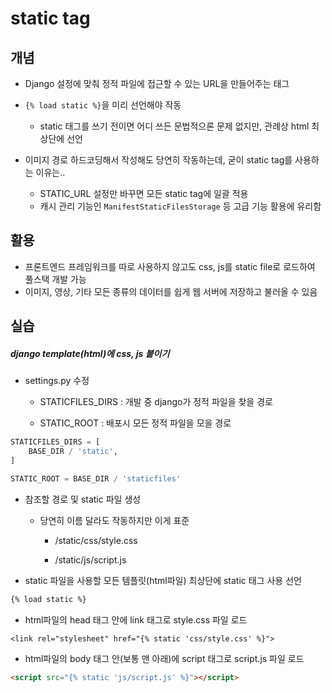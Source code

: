 # static tag



## 개념

- Django 설정에 맞춰 정적 파일에 접근할 수 있는 URL을 만들어주는 태그
- `{% load static %}`을 미리 선언해야 작동
  - static 태그를 쓰기 전이면 어디 쓰든 문법적으론 문제 없지만, 관례상 html 최상단에 선언

- 이미지 경로 하드코딩해서 작성해도 당연히 작동하는데, 굳이 static tag를 사용하는 이유는..
  - STATIC_URL 설정만 바꾸면 모든 static tag에 일괄 적용
  - 캐시 관리 기능인 `ManifestStaticFilesStorage` 등 고급 기능 활용에 유리함



## 활용

- 프론트엔드 프레임워크를 따로 사용하지 않고도 css, js를 static file로 로드하여 풀스택 개발 가능
- 이미지, 영상, 기타 모든 종류의 데이터를 쉽게 웹 서버에 저장하고 불러올 수 있음



## 실습

##### django template(html)에 css, js 붙이기

- settings.py 수정

  - STATICFILES_DIRS : 개발 중 django가 정적 파일을 찾을 경로

  - STATIC_ROOT : 배포시 모든 정적 파일을 모을 경로

```python
STATICFILES_DIRS = [
    BASE_DIR / 'static',
]

STATIC_ROOT = BASE_DIR / 'staticfiles'
```



- 참조할 경로 및 static 파일 생성
  - 당연히 이름 달라도 작동하지만 이게 표준

    - /static/css/style.css

    - /static/js/script.js



- static 파일을 사용할 모든 템플릿(html파일) 최상단에 static 태그 사용 선언

```html
{% load static %}
```



- html파일의 head 태그 안에 link 태그로 style.css 파일 로드

```<link rel="stylesheet" href="{% static 'css/style.css' %}">```



- html파일의 body 태그 안(보통 맨 아래)에 script 태그로 script.js 파일 로드

```html
<script src="{% static 'js/script.js' %}"></script>
```
